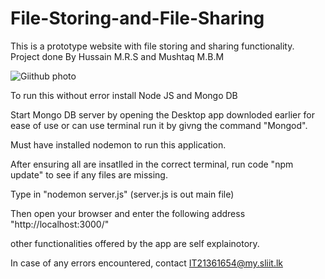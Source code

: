 # File-Storing-and-File-Sharing
This is a prototype website with file storing and sharing functionality. Project done By Hussain M.R.S and Mushtaq M.B.M

![Giithub photo](https://github.com/IT21361654/File-Storing-and-File-Sharing/assets/99306542/e0ff7658-4dbb-485e-afbc-754b3a06c115)

To run this without error install Node JS and Mongo DB

Start Mongo DB server by opening the Desktop app downloded earlier for ease of use or can use terminal run it by givng the command "Mongod".

Must have installed nodemon to run this application. 

After ensuring all are insatlled in the correct terminal, run code "npm update" to see if any files are missing.

Type in "nodemon server.js" (server.js is out main file)

Then open your browser and enter the following address "http://localhost:3000/"

other functionalities offered by the app are self explainotory.


In case of any errors encountered, contact IT21361654@my.sliit.lk
